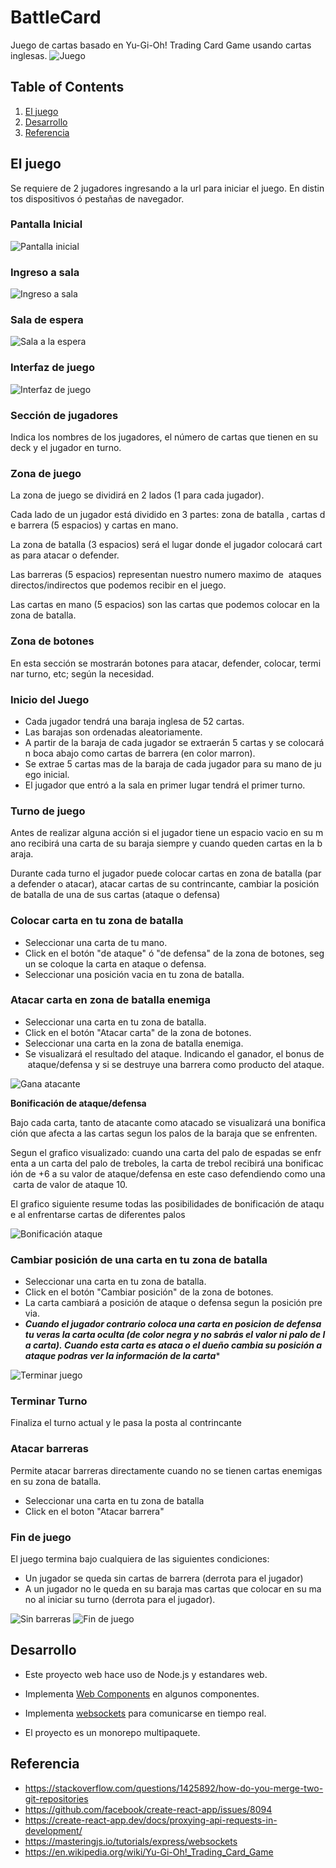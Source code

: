 # BattleCard
Juego de cartas basado en Yu-Gi-Oh! Trading Card Game usando cartas inglesas.
![Juego](https://raw.githubusercontent.com/xsrpm/battlecard/master/app/images/pant5.png)

## Table of Contents
1. [El juego](#el-juego)
2. [Desarrollo](#desarrollo)
3. [Referencia](#referencia)


## El juego <a name="el-juego"></a>

Se requiere de 2 jugadores ingresando a la url para iniciar el juego. En distintos dispositivos ó pestañas de navegador.
### Pantalla Inicial
![Pantalla inicial](https://raw.githubusercontent.com/xsrpm/battlecard/master/app/images/pant1.png)

### Ingreso a sala
![Ingreso a sala](https://raw.githubusercontent.com/xsrpm/battlecard/master/app/images/pant2.png)

### Sala de espera
![Sala a la espera](https://raw.githubusercontent.com/xsrpm/battlecard/master/app/images/pant3.png)

### Interfaz de juego
![Interfaz de juego](https://raw.githubusercontent.com/xsrpm/battlecard/master/app/images/pant4.png)

### Sección de jugadores

Indica los nombres de los jugadores, el número de cartas que tienen en su deck y el jugador en turno.

### Zona de juego

La zona de juego se dividirá en 2 lados (1 para cada jugador).

Cada lado de un jugador está dividido en 3 partes: zona de batalla , cartas de barrera (5 espacios) y cartas en mano.

La zona de batalla (3 espacios) será el lugar donde el jugador colocará cartas para atacar o defender.

Las barreras (5 espacios) representan nuestro numero maximo de  ataques directos/indirectos que podemos recibir en el juego.

Las cartas en mano (5 espacios) son las cartas que podemos colocar en la zona de batalla.

### Zona de botones

En esta sección se mostrarán botones para atacar, defender, colocar, terminar turno, etc; según la necesidad.

### Inicio del Juego

- Cada jugador tendrá una baraja inglesa de 52 cartas.
- Las barajas son ordenadas aleatoriamente.
- A partir de la baraja de cada jugador se extraerán 5 cartas y se colocarán boca abajo como cartas de barrera (en color marron).
- Se extrae 5 cartas mas de la baraja de cada jugador para su mano de juego inicial.
- El jugador que entró a la sala en primer lugar tendrá el primer turno.

### Turno de juego

Antes de realizar alguna acción si el jugador tiene un espacio vacio en su mano recibirá una carta de su baraja siempre y cuando queden cartas en la baraja.

Durante cada turno el jugador puede colocar cartas en zona de batalla (para defender o atacar), atacar cartas de su contrincante, cambiar la posición de batalla de una de sus cartas (ataque o defensa)

### Colocar carta en tu zona de batalla

- Seleccionar una carta de tu mano.
- Click en el botón "de ataque" ó "de defensa" de la zona de botones, segun se coloque la carta en ataque o defensa.
- Seleccionar una posición vacia en tu zona de batalla.

### Atacar carta en zona de batalla enemiga

- Seleccionar una carta en tu zona de batalla.
- Click en el botón "Atacar carta" de la zona de botones.
- Seleccionar una carta en la zona de batalla enemiga.
- Se visualizará el resultado del ataque. Indicando el ganador, el bonus de ataque/defensa y si se destruye una barrera como producto del ataque.

![Gana atacante](https://github.com/xsrpm/battlecard/blob/master/app/images/pant10.png?raw=true)

**Bonificación de ataque/defensa**

Bajo cada carta, tanto de atacante como atacado se visualizará una bonificación que afecta a las cartas segun los palos de la baraja que se enfrenten.

Segun el grafico visualizado: cuando una carta del palo de espadas se enfrenta a un carta del palo de treboles, la carta de trebol recibirá una bonificación de +6 a su valor de ataque/defensa en este caso defendiendo como una carta de valor de ataque 10.

El grafico siguiente resume todas las posibilidades de bonificación de ataque al enfrentarse cartas de diferentes palos

![Bonificación ataque](https://github.com/xsrpm/battlecard/blob/master/app/images/bonificacion-ataque.png?raw=true)

### Cambiar posición de una carta en tu zona de batalla

- Seleccionar una carta en tu zona de batalla.
- Click en el botón "Cambiar posición" de la zona de botones.
- La carta cambiará a posición de ataque o defensa segun la posición previa.
- ***Cuando el jugador contrario coloca una carta en posicion de defensa tu veras la carta oculta (de color negra y no sabrás el valor ni palo de la carta). Cuando esta carta es ataca o el dueño cambia su posición a ataque podras ver la información de la carta****

![Terminar juego](https://github.com/xsrpm/battlecard/blob/master/app/images/pant7.png?raw=true)

### Terminar Turno

Finaliza el turno actual y le pasa la posta al contrincante

### Atacar barreras

Permite atacar barreras directamente cuando no se tienen cartas enemigas en su zona de batalla.

- Seleccionar una carta en tu zona de batalla
- Click en el boton "Atacar barrera"

### Fin de juego

El juego termina bajo cualquiera de las siguientes condiciones:

- Un jugador se queda sin cartas de barrera (derrota para el jugador)
- A un jugador no le queda en su baraja mas cartas que colocar en su mano al iniciar su turno (derrota para el jugador).

![Sin barreras](https://raw.githubusercontent.com/xsrpm/battlecard/master/app/images/pant8.png)
![Fin de juego](https://raw.githubusercontent.com/xsrpm/battlecard/master/app/images/pant9.png)



## Desarrollo <a name="desarrollo"></a>

- Este proyecto web hace uso de Node.js y estandares web.

- Implementa [Web Components](https://developer.mozilla.org/es/docs/Web/Web_Components) en algunos componentes.

- Implementa [websockets](https://developer.mozilla.org/es/docs/Web/API/WebSockets_API) para comunicarse en tiempo real.

- El proyecto es un monorepo multipaquete.




## Referencia <a name="referencia"></a>

- https://stackoverflow.com/questions/1425892/how-do-you-merge-two-git-repositories
- https://github.com/facebook/create-react-app/issues/8094
- https://create-react-app.dev/docs/proxying-api-requests-in-development/
- https://masteringjs.io/tutorials/express/websockets
- https://en.wikipedia.org/wiki/Yu-Gi-Oh!_Trading_Card_Game
